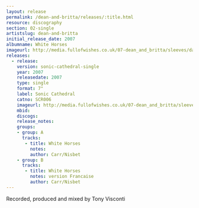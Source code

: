 ```yaml
---
layout: release
permalink: /dean-and-britta/releases/:title.html
resource: discography
section: 02-single
artistslug: dean-and-britta
initial_release_date: 2007
albumname: White Horses
imageurl: http://media.fullofwishes.co.uk/07-dean_and_britta/sleeves/dab_whitehorses.jpg
releases:
  - release: 
    version: sonic-cathedral-single
    year: 2007
    releasedate: 2007
    type: single
    format: 7"
    label: Sonic Cathedral
    catno: SCR006
    imageurl: http://media.fullofwishes.co.uk/07-dean_and_britta/sleeves/dab_whitehorses.jpg
    mbid: 
    discogs: 
    release_notes:
    groups:
    - group: A
      tracks:
       - title: White Horses
         notes:
         author: Carr/Nisbet
    - group: B
      tracks:
       - title: White Horses
         notes: version Francaise
         author: Carr/Nisbet
---
```

Recorded, produced and mixed by Tony Visconti